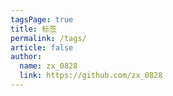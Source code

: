 ```yaml
---
tagsPage: true
title: 标签
permalink: /tags/
article: false
author: 
  name: zx_0828
  link: https://github.com/zx_0828
---
```

